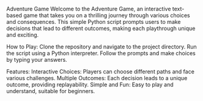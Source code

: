 Adventure Game
Welcome to the Adventure Game, an interactive text-based game that takes you on a thrilling journey through various choices and consequences. This simple Python script prompts users to make decisions that lead to different outcomes, making each playthrough unique and exciting.

How to Play:
  Clone the repository and navigate to the project directory.
  Run the script using a Python interpreter.
  Follow the prompts and make choices by typing your answers.

Features:
  Interactive Choices: Players can choose different paths and face various challenges.
  Multiple Outcomes: Each decision leads to a unique outcome, providing replayability.
  Simple and Fun: Easy to play and understand, suitable for beginners.
